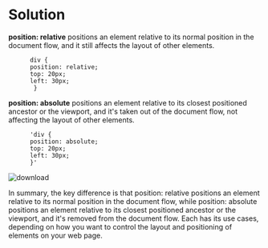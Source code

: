 # Solution
**position: relative** positions an element relative to its normal position in the document flow, and it still affects the layout of other elements.

          div {
          position: relative;
          top: 20px;
          left: 30px;
           }



**position: absolute** positions an element relative to its closest positioned ancestor or the viewport, and it's taken out of the document flow, not affecting the layout of other elements.
         
          'div {
          position: absolute;
          top: 20px;
          left: 30px;
          }'

          
![download](https://github.com/aradhanayada/PW-assignment1-solution/assets/103102710/af355f21-945e-4be9-83f0-b6948196d43d)



In summary, the key difference is that position: relative positions an element relative to its normal position in the document flow, while position: absolute positions an element relative to its closest positioned ancestor or the viewport, and it's removed from the document flow. Each has its use cases, depending on how you want to control the layout and positioning of elements on your web page.
